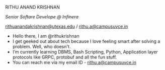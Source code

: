 RITHU ANAND KRISHNAN

_Senior Softare Develope @ Infinera_

rithuanandakrishnan@utexas.edu / rithu.a@campusuvce.in 

- Hello there, I am @rithukrishnan
- I get geeked out about tech because I love feeling smart after solving a problem. Well, who doesn't. 
- I’m currently learning DBMS, Bash Scripting, Python, Application layer protocols like GRPC, protobuf and all the fun stuff.
- You can reach me via my email ID - rithu.a@campusuvce.in

<!---
rithukrishnan/rithukrishnan is a ✨ special ✨ repository because its `README.md` (this file) appears on your GitHub profile.
You can click the Preview link to take a look at your changes.
--->
